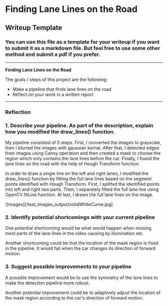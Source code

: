 # **Finding Lane Lines on the Road** 

## Writeup Template

### You can use this file as a template for your writeup if you want to submit it as a markdown file. But feel free to use some other method and submit a pdf if you prefer.

---

**Finding Lane Lines on the Road**

The goals / steps of this project are the following:
* Make a pipeline that finds lane lines on the road
* Reflect on your work in a written report


[//]: # (Image References)

[image1]: ./examples/grayscale.jpg "Grayscale"

---

### Reflection

### 1. Describe your pipeline. As part of the description, explain how you modified the draw_lines() function.

My pipeline consisted of 5 steps. First, I converted the images to grayscale, then I blurred the images with gaussian kernal. After that, I detected edges from images using Canny operation and then created a mask to choose the region which only contains the lane lines before the car. Finally, I found the lane lines on the road with the help of Hough Transform function. 

In order to draw a single line on the left and right lanes, I modified the draw_lines() function by fitting the full lane lines based on the segment points identified with Hough Transform. First, I splitted the identified points into left and right two parts. Then, I separately fitted the full lane line using OpenCV fitLine function. At last, I drawn the full lane lines on the image. 

![images][/test_images_output/solidWhiteCurve.jpg]


### 2. Identify potential shortcomings with your current pipeline


One potential shortcoming would be what would happen when missing most parts of the lane lines in the video causing by illumination etc. 

Another shortcoming could be that the location of the mask region is fixed in the pipeline. It would fail when the car changes its direction of forward motion. 


### 3. Suggest possible improvements to your pipeline

A possible improvement would be to use the symmetry of the lane lines to make the detection pipeline more robust. 

Another potential improvement could be to adaptively adjust the location of the mask region according to the car's direction of forward motion. 
